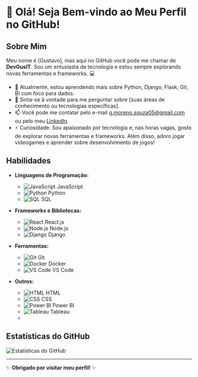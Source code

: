 # 👋 Olá! Seja Bem-vindo ao Meu Perfil no GitHub!

## Sobre Mim

Meu nome é [Gustavo], mas aqui no GitHub você pode me chamar de **DevGusIT**. Sou um entusiasta da tecnologia e estou sempre explorando novas ferramentas e frameworks. 💻

- 🌱 Atualmente, estou aprendendo mais sobre Python, Django, Flask, Git, BI com foco para dados.
- 💬 Sinta-se à vontade para me perguntar sobre [suas áreas de conhecimento ou tecnologias específicas].
- 📫 Você pode me contatar pelo e-mail [g.moreno.souza05@gmail.com](mailto:g.moreno.souza05@gmail.com) ou pelo meu [LinkedIn](https://www.linkedin.com/in/gustavo-moreno-8a925b26a/).
- ⚡ Curiosidade: Sou apaixonado por tecnologia e, nas horas vagas, gosto de explorar novas ferramentas e frameworks. Além disso, adoro jogar videogames e aprender sobre desenvolvimento de jogos!

## Habilidades

- **Linguagens de Programação:**
  - ![JavaScript](https://img.icons8.com/color/48/000000/javascript.png) JavaScript
  - ![Python](https://img.icons8.com/color/48/000000/python.png) Python
  - ![SQL](https://img.icons8.com/color/48/000000/sql.png) SQL
  
- **Frameworks e Bibliotecas:**
  - ![React](https://img.icons8.com/color/48/000000/react-native.png) React.js
  - ![Node.js](https://img.icons8.com/color/48/000000/nodejs.png) Node.js
  - ![Django](https://img.icons8.com/color/48/000000/django.png) Django
  
- **Ferramentas:**
  - ![Git](https://img.icons8.com/color/48/000000/git.png) Git
  - ![Docker](https://img.icons8.com/color/48/000000/docker.png) Docker
  - ![VS Code](https://img.icons8.com/color/48/000000/visual-studio-code-2019.png) VS Code
  
- **Outros:**
  - ![HTML](https://img.icons8.com/color/48/000000/html-5.png) HTML
  - ![CSS](https://img.icons8.com/color/48/000000/css3.png) CSS
  - ![Power BI](https://img.icons8.com/color/48/000000/power-bi.png) Power BI
  - ![Tableau](https://img.icons8.com/color/48/000000/tableau-software.png) Tableau
  - 

## Estatísticas do GitHub

![Estatísticas do GitHub](https://github-readme-stats.vercel.app/api?username=DevGusIT&show_icons=true&theme=radical)

---

✨ **Obrigado por visitar meu perfil!** ✨
